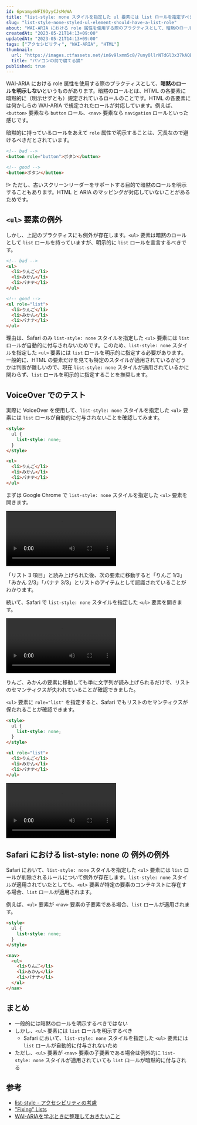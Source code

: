 ```yaml
---
id: 6pvamyeWFI9DyyCJsMeWA
title: "list-style: none スタイルを指定した ul 要素には list ロールを指定すべき"
slug: "list-style-none-styled-ul-element-should-have-a-list-role"
about: "WAI-ARIA における role 属性を使用する際のプラクティスとして、暗黙のロールを明示しないというものがあります。しかし、`<ul>` 要素は暗黙のロールとして `list` ロールを持っていますが、明示的に `list` ロールを宣言するべきです。"
createdAt: "2023-05-21T14:13+09:00"
updatedAt: "2023-05-21T14:13+09:00"
tags: ["アクセシビリティ", "WAI-ARIA", "HTML"]
thumbnail:
  url: "https://images.ctfassets.net/in6v9lxmm5c8/7unyOllrNTdGl3x37kAQBc/b6e01150e83eb40a69eae4a1604249cd/nekocatPAR584702405_TP_V4.jpg"
  title: "パソコンの前で寝てる猫"
published: true
---
```

WAI-ARIA における role 属性を使用する際のプラクティスとして、**暗黙のロールを明示しない**というものがあります。暗黙のロールとは、HTML の各要素に暗黙的に（明示せずとも）規定されているロールのことです。HTML の各要素には何かしらの WAI-ARIA で規定されたロールが対応しています。例えば、`<button>` 要素なら `button` ロール、`<nav>` 要素なら `navigation` ロールといった感じです。

暗黙的に持っているロールをあえて `role` 属性で明示することは、冗長なので避けるべきだとされています。

```html
<!-- bad -->
<button role="button">ボタン</button>

<!-- good -->
<button>ボタン</button>
```

!> ただし、古いスクリーンリーダーをサポートする目的で暗黙のロールを明示することもあります。HTML と ARIA のマッピングが対応していないことがあるためです。

## `<ul>` 要素の例外

しかし、上記のプラクティスにも例外が存在します。`<ul>` 要素は暗黙のロールとして `list` ロールを持っていますが、明示的に `list` ロールを宣言するべきです。

```html
<!-- bad -->
<ul>
  <li>りんご</li>
  <li>みかん</li>
  <li>バナナ</li>
</ul>

<!-- good -->
<ul role="list">
  <li>りんご</li>
  <li>みかん</li>
  <li>バナナ</li>
</ul>
```

理由は、Safari のみ `list-style: none` スタイルを指定した `<ul>` 要素には `list` ロールが自動的に付与されないためです。このため、`list-style: none` スタイルを指定した `<ul>` 要素には `list` ロールを明示的に指定する必要があります。一般的に、HTML の要素だけを見ても特定のスタイルが適用されているかどうかは判断が難しいので、現在 `list-style: none` スタイルが適用されているかに関わらず、`list` ロールを明示的に指定することを推奨します。

## VoiceOver でのテスト

実際に VoiceOver を使用して、`list-style: none` スタイルを指定した `<ul>` 要素には `list` ロールが自動的に付与されないことを確認してみます。

```html
<style>
  ul {
    list-style: none;
  }
</style>

<ul>
  <li>りんご</li>
  <li>みかん</li>
  <li>バナナ</li>
</ul>
```

まずは Google Chrome で `list-style: none` スタイルを指定した `<ul>` 要素を開きます。

<video src="https://videos.ctfassets.net/in6v9lxmm5c8/6YR2Ixw89uJV5fdeoKv8tX/9ce175d300368f773ae61233420e0068/_____________2023-05-21_14.41.47.mov" controls></video>

「リスト 3 項目」と読み上げられた後、次の要素に移動すると「りんご 1/3」「みかん 2/3」「バナナ 3/3」とリストのアイテムとして認識されていることがわかります。

続いて、Safari で `list-style: none` スタイルを指定した `<ul>` 要素を開きます。

<video src="https://videos.ctfassets.net/in6v9lxmm5c8/1akbryd5stkT6udtbCpJH2/dcbb546fa65a425e1e539be3be653ff2/_____________2023-05-21_14.47.06.mov" controls></video>

りんご、みかんの要素に移動しても単に文字列が読み上げられるだけで、リストのセマンティクスが失われていることが確認できました。

`<ul>` 要素に `role="list"` を指定すると、Safari でもリストのセマンティクスが保たれることが確認できます。

```html
<style>
  ul {
    list-style: none;
  }
</style>

<ul role="list">
  <li>りんご</li>
  <li>みかん</li>
  <li>バナナ</li>
</ul>
```

<video src="https://videos.ctfassets.net/in6v9lxmm5c8/7qOf2ExJrUcjuLGkKo48hd/02bfab454e4e9799ff2b103fc3d44ac4/_____________2023-05-21_14.51.52.mov" controls></video>

## Safari における list-style: none の 例外の例外

Safari において、`list-style: none` スタイルを指定した `<ul>` 要素には `list` ロールが削除されるルールについて例外が存在します。`list-style: none` スタイルが適用されていたとしても、`<ul>` 要素が特定の要素のコンテキストに存在する場合、`list` ロールが適用されます。

例えば、`<ul>` 要素が `<nav>` 要素の子要素である場合、`list` ロールが適用されます。

```html
<style>
  ul {
    list-style: none;
  }
</style>

<nav>
  <ul>
    <li>りんご</li>
    <li>みかん</li>
    <li>バナナ</li>
  </ul>
</nav>
```

## まとめ

- 一般的には暗黙のロールを明示するべきではない
- しかし、`<ul>` 要素には `list` ロールを明示するべき
  - Safari において、`list-style: none` スタイルを指定した `<ul>` 要素には `list` ロールが自動的に付与されないため
- ただし、`<ul>` 要素が `<nav>` 要素の子要素である場合は例外的に `list-style: none` スタイルが適用されていても `list` ロールが暗黙的に付与される

## 参考

- [list-style - アクセシビリティの考慮](https://developer.mozilla.org/ja/docs/Web/CSS/list-style#%E3%82%A2%E3%82%AF%E3%82%BB%E3%82%B7%E3%83%93%E3%83%AA%E3%83%86%E3%82%A3%E3%81%AE%E8%80%83%E6%85%AE)
- ["Fixing" Lists](https://www.scottohara.me/blog/2019/01/12/lists-and-safari.html)
- [WAI-ARIAを学ぶときに整理しておきたいこと](https://zenn.dev/yusukehirao/articles/e3512a58df58fd)
